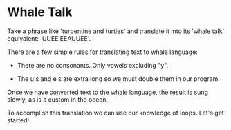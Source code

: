 # Whale Talk

Take a phrase like 'turpentine and turtles' and translate it into its 'whale talk' equivalent: 'UUEEIEEAUUEE'.

There are a few simple rules for translating text to whale language:

* There are no consonants. Only vowels excluding "y".

* The u's and e's are extra long so we must double them in our program.

Once we have converted text to the whale language, the result is sung slowly, as is a custom in the ocean.

To accomplish this translation we can use our knowledge of loops. Let's get started!

